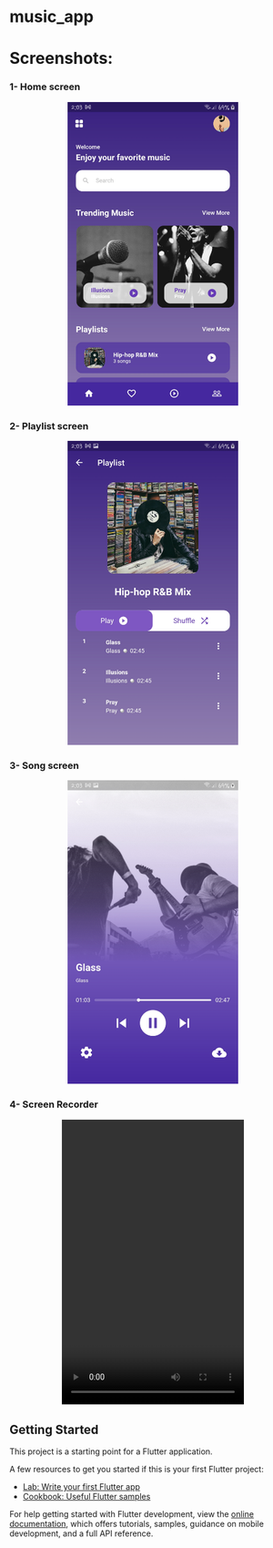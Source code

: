 # music_app

# Screenshots:

<h3> 1- Home screen </h3>

<p align="center">
  <img src="Screenshots/1.jpg" width="300" hight=500  title="1- Home screen">
</p>

<h3> 2- Playlist screen </h3>

<p align="center">
  <img src="Screenshots/2.jpg" width="300" hight=500  title="2- Playlist screen">
</p>
<h3> 3- Song screen </h3>

<p align="center">
  <img src="Screenshots/3.jpg" width="300" hight=500  title="3- Song screen">
</p>
<h3> 4- Screen Recorder </h3>
<p align="center">
  <video width="320" height="500" controls>
  <source src="Screenshots/video.mp4" type="video/mp4">
Your browser does not support the video tag.
</video>
</p>

## Getting Started

This project is a starting point for a Flutter application.

A few resources to get you started if this is your first Flutter project:

- [Lab: Write your first Flutter app](https://docs.flutter.dev/get-started/codelab)
- [Cookbook: Useful Flutter samples](https://docs.flutter.dev/cookbook)

For help getting started with Flutter development, view the
[online documentation](https://docs.flutter.dev/), which offers tutorials,
samples, guidance on mobile development, and a full API reference.
